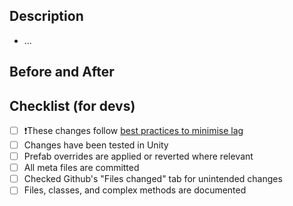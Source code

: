 ## Description
<!-- What changes does this PR include? Is there anything that affects other features that people should be aware of? -->
- ...

## Before and After
<!-- Screenshots/videos of the changes: -->

## Checklist (for devs)
- [ ] ❗These changes follow [best practices to minimise lag](https://www.notion.so/Codebase-13de52a73bd68145a623f87a70de6a38)
- [ ] Changes have been tested in Unity
- [ ] Prefab overrides are applied or reverted where relevant
- [ ] All meta files are committed
- [ ] Checked Github's "Files changed" tab for unintended changes
- [ ] Files, classes, and complex methods are documented 
